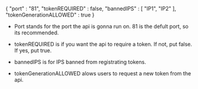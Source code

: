 {
    "port" : "81",
    "tokenREQUIRED" : false,
    "bannedIPS" : [ 
        "IP1",
        "IP2"
    ],
    "tokenGenerationALLOWED" : true
}





- Port stands for the port the api is gonna run on. 81 is the defult port, so its recommended.

- tokenREQUIRED is if you want the api to require a token. If not, put false. If yes, put true.

- bannedIPS is for IPS banned from registrating tokens.

- tokenGenerationALLOWED alows users to request a new token from the api.
